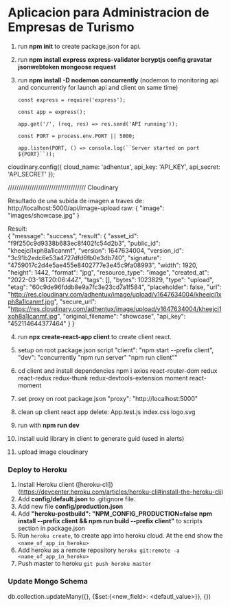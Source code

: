 # Aplicacion para Administracion de Empresas de Turismo


1. run **npm init** to create package.json for api.
2. run **npm install express express-validator bcryptjs config gravatar jsonwebtoken mongoose request**
3. run **npm install -D nodemon concurrently** (nodemon to monitoring api and concurrently for launch api and client on same time)

   `const express = require('express');`

   `const app = express();`

   `app.get('/', (req, res) => res.send('API running'));`

   `const PORT = process.env.PORT || 5000;`

   ` app.listen(PORT, () => console.log(``Server started on port ${PORT}``)); `

cloudinary.config({
cloud_name: 'adhentux',
api_key: 'API_KEY',
api_secret: 'API_SECRET'
});

////////////////////////////////////
Cloudinary

Resultado de una subida de imagen a traves
de: http://localhost:5000/api/image-upload
raw: {
"image": "images/showcase.jpg"
}

Result:  
{
"message": "success",
"result": {
"asset_id": "f9f250c9d9338b683ec8f402fc54d2b3",
"public_id": "kheejci1xph8a1lcanmf",
"version": 1647634004,
"version_id": "3c91b2edc6e53a4727dfd6fb0e3db740",
"signature": "4759017c2d4e5ae455e8402777e3e45c9fa08993",
"width": 1920,
"height": 1442,
"format": "jpg",
"resource_type": "image",
"created_at": "2022-03-18T20:06:44Z",
"tags": [],
"bytes": 1023829,
"type": "upload",
"etag": "60c9de96fddb8e9a7fc3e23cd7a1f584",
"placeholder": false,
"url": "http://res.cloudinary.com/adhentux/image/upload/v1647634004/kheejci1xph8a1lcanmf.jpg",
"secure_url": "https://res.cloudinary.com/adhentux/image/upload/v1647634004/kheejci1xph8a1lcanmf.jpg",
"original_filename": "showcase",
"api_key": "452114644377464"
}
}

4. run **npx create-react-app client** to create client react.
5. setup on root package.json script
   "client": "npm start --prefix client",
   "dev": "concurrently \"npm run server\" \"npm run client\""
6. cd client and install dependencies
   npm i axios react-router-dom redux react-redux redux-thunk redux-devtools-extension moment react-moment
7. set proxy on root package.json
   "proxy": "http://localhost:5000"
8. clean up client react app
   delete: App.test.js index.css logo.svg
9. run with **npm run dev**
10. install uuid library in client to generate guid (used in alerts)

11. upload image cloudinary

### Deploy to Heroku

1. Install Heroku client ([heroku-cli])(https://devcenter.heroku.com/articles/heroku-cli#install-the-heroku-cli)
2. Add **config/default.json** to .gitignore file.
3. Add new file **config/production.json**
4. Add **"heroku-postbuild": "NPM_CONFIG_PRODUCTION=false npm install --prefix client && npm run build --prefix client"** to scripts section in package.json
5. Run `heroku create`, to create app into heroku cloud. At the end show the `<name_of_app_in_heroku>`
6. Add heroku as a remote repository `heroku git:remote -a <name_of_app_in_heroku>`
7. Push master to heroku `git push heroku master`


### Update Mongo Schema

db.collection.updateMany({<filter>}, {$set:{<new_field>: <defautl_value>}}, {})
